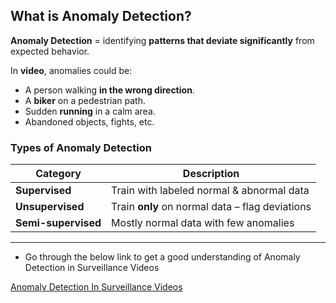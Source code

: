 ## What is Anomaly Detection?

**Anomaly Detection** = identifying **patterns that deviate significantly** from expected behavior.

In **video**, anomalies could be:

* A person walking **in the wrong direction**.
* A **biker** on a pedestrian path.
* Sudden **running** in a calm area.
* Abandoned objects, fights, etc.



###  Types of Anomaly Detection

| Category            | Description                                     |
| ------------------- | ----------------------------------------------- | 
| **Supervised**      | Train with labeled normal & abnormal data       |
| **Unsupervised**    | Train **only** on normal data – flag deviations | 
| **Semi-supervised** | Mostly normal data with few anomalies           | 
---
* Go through the below link to get a good understanding of Anomaly Detection in Surveillance Videos

[Anomaly Detection In Surveillance Videos](https://slogix.in/machine-learning/research-topics-in-anomaly-detection-in-surveillance-videos-using-deep-learning/)



